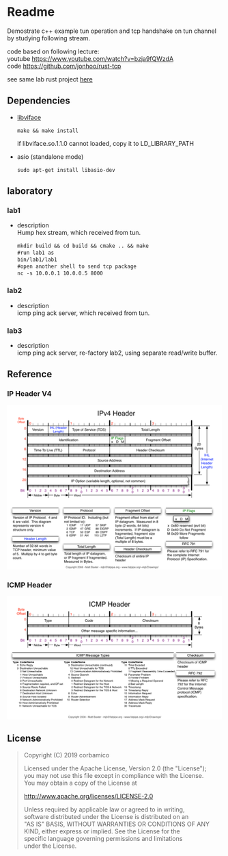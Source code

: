 # Readme

Demostrate c++ example tun operation and tcp handshake on tun channel by studying following stream.

code based on following lecture:  
youtube <https://www.youtube.com/watch?v=bzja9fQWzdA>  
code <https://github.com/jonhoo/rust-tcp>  

see same lab rust project [here](https://github.com/corbamico/tun_rx_libtcp)

## Dependencies

* [libviface](https://github.com/HPENetworking/libviface)

  ```shell
  make && make install
  ```  
  if libviface.so.1.1.0 cannot loaded, copy it to LD_LIBRARY_PATH

* asio (standalone mode)

  ```shell
  sudo apt-get install libasio-dev
  ```

## laboratory

### lab1

* description  
  Hump hex stream, which received from tun.

  ```shell
  mkdir build && cd build && cmake .. && make
  #run lab1 as 
  bin/lab1/lab1
  #open another shell to send tcp package
  nc -s 10.0.0.1 10.0.0.5 8000
  ```

### lab2

* description  
  icmp ping ack server, which received from tun.

### lab3

* description  
  icmp ping ack server, re-factory lab2, using separate read/write buffer.


## Reference

### IP Header V4

![ip header](doc/images/IP-Header-v4.png "IPv4 Header")

### ICMP Header

![icmp header](doc/images/ICMP-Header.png "ICMP Header")

## License

>Copyright (C) 2019 corbamico
>
>Licensed under the Apache License, Version 2.0 (the "License");  
>you may not use this file except in compliance with the License.  
>You may obtain a copy of the License at  
>
>http://www.apache.org/licenses/LICENSE-2.0  
>
>Unless required by applicable law or agreed to in writing,  
>software distributed under the License is distributed on an  
>"AS IS" BASIS, WITHOUT WARRANTIES OR CONDITIONS OF ANY  
>KIND, either express or implied.  See the License for the  
>specific language governing permissions and limitations  
>under the License.  